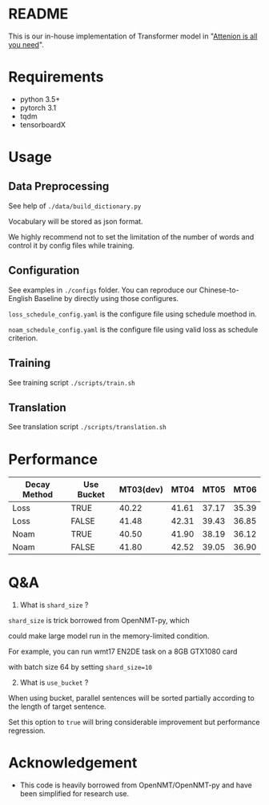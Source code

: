 # README

This is our in-house implementation of Transformer model in "[Attenion is all you need](https://arxiv.org/abs/1706.03762)".

# Requirements

- python 3.5+
- pytorch 3.1
- tqdm
- tensorboardX

# Usage

## Data Preprocessing

See help of ```./data/build_dictionary.py```

Vocabulary will be stored as json format.

We highly recommend not to set the limitation of the number of
words and control it by config files while training.

## Configuration

See examples in ```./configs``` folder. You can reproduce our
Chinese-to-English Baseline by directly using those configures.

```loss_schedule_config.yaml``` is the configure file using
schedule moethod in.

```noam_schedule_config.yaml``` is the configure file using
valid loss as schedule criterion.

## Training
See training script ```./scripts/train.sh```

## Translation
See translation script ```./scripts/translation.sh```

# Performance

| Decay Method | Use Bucket | MT03(dev) | MT04  | MT05  | MT06  |
|--------------|------------|-----------|-------|-------|-------|
| Loss         | TRUE       | 40.22     | 41.61 | 37.17 | 35.39 |
| Loss         | FALSE      | 41.48     | 42.31 | 39.43 | 36.85 |
| Noam         | TRUE       | 40.50     | 41.90 | 38.19 | 36.12 |
| Noam         | FALSE      | 41.80     | 42.52 | 39.05 | 36.90 |

# Q&A

1. What is ```shard_size``` ?

```shard_size``` is trick borrowed from OpenNMT-py, which

could make large model run in the memory-limited condition.

For example, you can run wmt17 EN2DE task on a 8GB GTX1080 card

with batch size 64 by setting ```shard_size=10```

2. What is ```use_bucket``` ?

When using bucket, parallel sentences will be sorted partially
according to the length of target sentence.

Set this option to ```true``` will bring considerable improvement
but performance regression.

# Acknowledgement

- This code is heavily borrowed from OpenNMT/OpenNMT-py and have been
simplified for research use.




